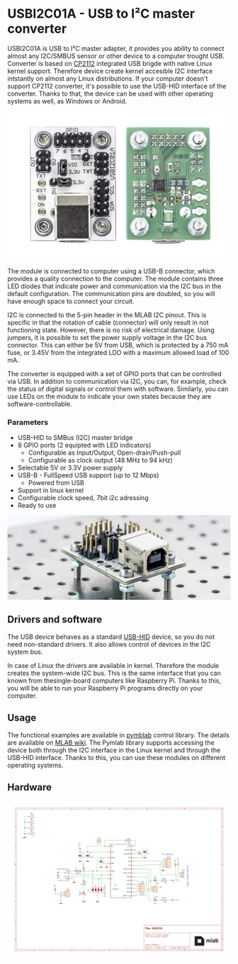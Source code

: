 
# USBI2C01A - USB to I²C master converter

USBI2C01A is USB to I²C master adapter, it provides you ability to connect almost any I2C/SMBUS sensor or other device to a computer trought USB.
Converter is based on [CP2112](https://www.silabs.com/interface/usb-bridges/classic/device.cp2112?tab=specs) integrated USB brigde with native Linux kernel support. 
Therefore device create kernel accesible I2C interface intstantly on almost any Linux distributions.
If your computer doesn't support CP2112 converter, it's possible to use the USB-HID interface of the converter.
Thanks to that, the device can be used with other operating systems as well, as Windows or Android.

![USBI2C01A](doc/img/USBI2C01A_sides.png)

The module is connected to computer using a USB-B connector, which provides a quality connection to the computer. The module contains three LED diodes that indicate power and communication via the I2C bus in the default configuration. The communication pins are doubled, so you will have enough space to connect your circuit.

I2C is connected to the 5-pin header in the MLAB I2C pinout. This is specific in that the rotation of cable (connector) will only result in not functioning state. However, there is no risk of electrical damage. Using jumpers, it is possible to set the power supply voltage in the I2C bus connector. This can either be 5V from USB, which is protected by a 750 mA fuse, or 3.45V from the integrated LDO with a maximum allowed load of 100 mA.

The converter is equipped with a set of GPIO ports that can be controlled via USB. In addition to communication via I2C, you can, for example, check the status of digital signals or control them with software. Similarly, you can use LEDs on the module to indicate your own states because they are software-controllable. 

### Parameters
 * USB-HID to SMBus (I2C) master bridge
 * 8 GPIO ports (2 equipted with LED indicators)
   * Configurable as Input/Output, Open-drain/Push-pull
   * Configurable as clock output (48 MHz to 94 kHz)
 * Selectable 5V or 3.3V power supply
 * USB-B - FullSpeed USB support (up to 12 Mbps)
   * Powered from USB
 * Support in linux kernel
 * Configurable clock speed, 7bit i2c adressing
 * Ready to use 

![USBI2C01A USB to I2C master converter](doc/img/USBI2C01A_small-5.jpg)

## Drivers and software
The USB device behaves as a standard [USB-HID](https://en.wikipedia.org/wiki/USB_human_interface_device_class) device, so you do not need non-standard drivers. It also allows control of devices in the I2C system bus.

In case of Linux the drivers are available in kernel. Therefore the module creates the system-wide I2C bus. This is the same interface that you can known from thesingle-board computers like Raspberry Pi. Thanks to this, you will be able to run your Raspberry Pi programs directly on your computer.

## Usage
The functional examples are available in [pymblab](https://github.com/MLAB-project/pymlab) control library. The details are available on [MLAB wiki](https://wiki.mlab.cz/doku.php?id=en:usbi2c). The Pymlab library supports accessing the device both through the I2C interface in the Linux kernel and through the USB-HID interface. Thanks to this, you can use these modules on different operating systems.


## Hardware
[![schematics](doc/gen/USBI2C01-schematic.svg)](doc/gen/USBI2C01-schematic.pdf)

